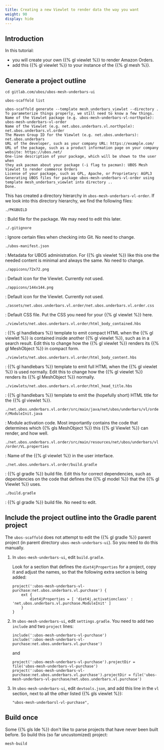 ```yaml
---
title: Creating a new Viewlet to render data the way you want
weight: 90
display: hide
---
```


## Introduction

In this tutorial:

* you will create your own {{% gl viewlet %}} to render Amazon Orders.
* add this {{% gl viewlet %}} to your instance of the {{% gl mesh %}}.

## Generate a project outline

```
cd gitlab.com/ubos/ubos-mesh-underbars-ui

ubos-scaffold list

ubos-scaffold generate --template mesh_underbars_viewlet --directory .
To parameterize things properly, we still need to know a few things.
Name of the Viewlet package (e.g. ubos-mesh-underbars-vl-northpole): ubos-mesh-underbars-vl-order
Name of the Viewlet (e.g. net.ubos.underbars.vl.northpole): net.ubos.underbars.vl.order
The Maven Group ID for the Viewlet (e.g. net.ubos.underbars): net.ubos.underbars
URL of the developer, such as your company URL: https://example.com/
URL of the package, such as a product information page on your company website: https://ubos.net/
One-line description of your package, which will be shown to the user when
they ask pacman about your package (-i flag to pacman): UBOS Mesh Viewlet to render commerce Orders
License of your package, such as GPL, Apache, or Proprietary: AGPL3
Generating UBOS files for package ubos-mesh-underbars-vl-order using template mesh_underbars_viewlet into directory ..
Done.

```

This has created a directory hierarchy in `ubos-mesh-underbars-vl-order`. If
we look into this directory hierarchy, we find the following files:

`./PKGBUILD`

: Build file for the package. We may need to edit this later.

`./.gitignore`

: Ignore certain files when checking into Git. No need to change.

`./ubos-manifest.json`

: Metadata for UBOS administration. For {{% gls viewlet %}} like this one the needed content
  is minimal and always the same. No need to change.

`./appicons/72x72.png`

: Default icon for the Viewlet. Currently not used.

`./appicons/144x144.png`

: Default icon for the Viewlet. Currently not used.

`./assets/net.ubos.underbars.vl.order/net.ubos.underbars.vl.order.css`

: Default CSS file. Put the CSS you need for your {{% gl viewlet %}} here.

`./viewlets/net.ubos.underbars.vl.order/html_body_contained.hbs`

: {{% gl handlebars %}} template to emit compact HTML when the {{% gl viewlet %}} is contained
  inside another {{% gl viewlet %}}, such as in a search result. Edit this to change how the
  {{% gl viewlet %}} renders its {{% gl MeshObject %}} in compact form.

`./viewlets/net.ubos.underbars.vl.order/html_body_content.hbs`

: {{% gl handlebars %}} template to emit full HTML when the {{% gl viewlet %}} is used normally.
  Edit this to change how the {{% gl viewlet %}} renders its {{% gl MeshObject %}} normally.

`./viewlets/net.ubos.underbars.vl.order/html_head_title.hbs`

: {{% gl handlebars %}} template to emit the (hopefully short) HTML title for
  the {{% gl viewlet %}}.

`./net.ubos.underbars.vl.order/src/main/java/net/ubos/underbars/vl/order/ModuleInit.java`

: Module activation code. Most importantly contains the code that determines which
  {{% gls MeshObject %}} this {{% gl Viewlet %}} can render, and how well.

`./net.ubos.underbars.vl.order/src/main/resources/net/ubos/underbars/vl/order/VL.properties`

: Name of the {{% gl viewlet %}} in the user interface.

`./net.ubos.underbars.vl.order/build.gradle`

: {{% gl gradle %}} build file. Edit this for correct dependencies, such as dependencies on the code
  that defines the {{% gl model %}} that the {{% gl Viewlet %}} uses.

`./build.gradle`

: {{% gl gradle %}} build file. No need to edit.

## Include the project outline into the Gradle parent project

The `ubos-scaffold` does not attempt to edit the {{% gl gradle %}} parent project
(in parent directory `ubos-mesh-underbars-ui`). So you need to do this manually.

1. In `ubos-mesh-underbars-ui`, edit `build.gradle`.

   Look for a section that defines the `diet4jProperties` for a project, copy it
   and adjust the names, so that the following extra section is being added:

   ```
   project(':ubos-mesh-underbars-vl-purchase:net.ubos.underbars.vl.purchase') {
       ext {
           diet4jProperties = [ 'diet4j.activationclass' : 'net.ubos.underbars.vl.purchase.ModuleInit' ]
       }
   }
   ```

1. In `ubos-mesh-underbars-ui`, edit `settings.gradle`. You need to add two `include` and two
   `project` lines:

   ```
   include(':ubos-mesh-underbars-vl-purchase')
   include(':ubos-mesh-underbars-vl-purchase:net.ubos.underbars.vl.purchase')
   ```

   and

   ```
   project(':ubos-mesh-underbars-vl-purchase').projectDir = file('ubos-mesh-underbars-vl-purchase')
   project(':ubos-mesh-underbars-vl-purchase:net.ubos.underbars.vl.purchase').projectDir = file('ubos-mesh-underbars-vl-purchase/net.ubos.underbars.vl.purchase')
   ```

1. In `ubos-mesh-underbars-ui`, edit `devtools.json`, and add this line in the `vl` section, next to
   all the other listed {{% gls viewlet %}}:

   ```
   "ubos-mesh-underbarsl-vl-purchase",
   ```

## Build once

Some {{% gls Ide %}} don't like to parse projects that have never been built before.
So build this (so far uncustomized) project:

```
mesh-build
```

